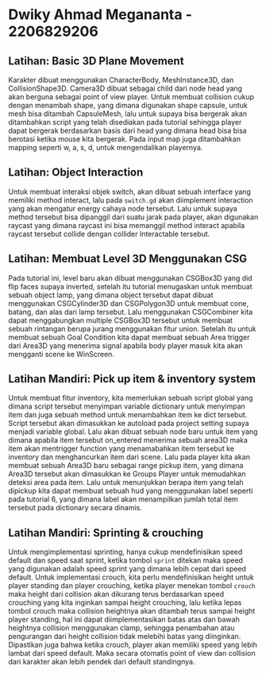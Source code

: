 # Dwiky Ahmad Megananta - 2206829206

## Latihan: Basic 3D Plane Movement
Karakter dibuat menggunakan CharacterBody, MeshInstance3D, dan CollisionShape3D. Camera3D dibuat sebagai child dari node head yang akan berguna sebagai point of view player. Untuk membuat collision cukup dengan menambah shape, yang dimana digunakan shape capsule, untuk mesh bisa ditambah CapsuleMesh, lalu untuk supaya bisa bergerak akan ditambahkan script yang telah disediakan pada tutorial sehingga player dapat bergerak berdasarkan basis dari head yang dimana head bisa bisa berotasi ketika mouse kita bergerak. Pada input map juga ditambahkan mapping seperti w, a, s, d, untuk mengendalikan playernya. 

## Latihan: Object Interaction
Untuk membuat interaksi objek switch, akan dibuat sebuah interface yang memiliki method interact, lalu pada `switch.gd` akan diimplement interaction yang akan mengatur energy cahaya node tersebut. Lalu untuk supaya method tersebut bisa dipanggil dari suatu jarak pada player, akan digunakan raycast yang dimana raycast ini bisa memanggil method interact apabila raycast tersebut collide dengan collider Interactable tersebut.

## Latihan: Membuat Level 3D Menggunakan CSG
Pada tutorial ini, level baru akan dibuat menggunakan CSGBox3D yang did flip faces supaya inverted, setelah itu tutorial menugaskan untuk membuat sebuah object lamp, yang dimana object tersebut dapat dibuat menggunakan CSGCylinder3D dan CSGPolygon3D untuk membuat cone, batang, dan alas dari lamp tersebut. Lalu menggunakan CSGCombiner kita dapat menggabungkan multiple CSGBox3D tersebut untuk membuat sebuah rintangan berupa jurang menggunakan fitur union. Setelah itu untuk membuat sebuah Goal Condition kita dapat membuat sebuah Area trigger dari Area3D yang menerima signal apabila body player masuk kita akan mengganti scene ke WinScreen. 

## Latihan Mandiri: Pick up item & inventory system
Untuk membuat fitur inventory, kita memerlukan sebuah script global yang dimana script tersebut menyimpan variable dictionary untuk menyimpan item dan juga sebuah method untuk menambahkan item ke dict tersebut. Script tersebut akan dimasukkan ke autoload pada project setting supaya menjadi variable global. Lalu akan dibuat sebuah node baru untuk item yang dimana apabila item tersebut on_entered menerima sebuah area3D maka item akan mentrigger function yang menamabahkan item tersebut ke inventory dan menghancurkan item dari scene. Lalu pada player kita akan membuat sebuah Area3D baru sebagai range pickup item, yang dimana Area3D tersebut akan dimasukkan ke Groups Player untuk memudahkan deteksi area pada item. Lalu untuk menunjukkan berapa item yang telah dipickup kita dapat membuat sebuah hud yang menggunakan label seperti pada tutorial 6, yang dimana label akan menampilkan jumlah total item tersebut pada dictionary secara dinamis.

## Latihan Mandiri: Sprinting & crouching
Untuk mengimplementasi sprinting, hanya cukup mendefinisikan speed default dan speed saat sprint, ketika tombol `sprint` ditekan maka speed yang digunakan adalah speed sprint yang dimana lebih cepat dari speed default. Untuk implementasi crouch, kita perlu mendefinisikan height untuk player standing dan player crouching, ketika player menekan tombol `crouch` maka height dari collision akan dikurang terus berdasarkan speed crouching yang kita inginkan sampai height crouching, lalu ketika lepas tombol crouch maka collision heightnya akan ditambah terus sampai height player standing, hal ini dapat diimplementasikan batas atas dan bawah heightnya collision menggunakan clamp, sehingga penambahan atau pengurangan dari height collision tidak melebihi batas yang diinginkan. Dipastikan juga bahwa ketika crouch, player akan memiliki speed yang lebih lambat dari speed default. Maka secara otomatis point of view dan collision dari karakter akan lebih pendek dari default standingnya.